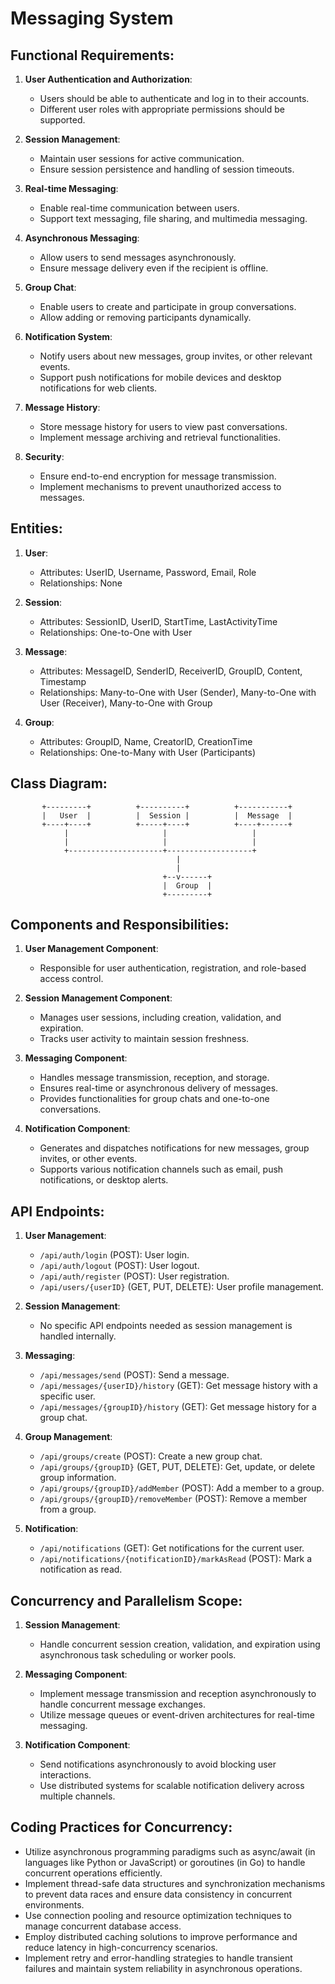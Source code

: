 # Messaging System

## Functional Requirements:

1. **User Authentication and Authorization**:
   - Users should be able to authenticate and log in to their accounts.
   - Different user roles with appropriate permissions should be supported.

2. **Session Management**:
   - Maintain user sessions for active communication.
   - Ensure session persistence and handling of session timeouts.

3. **Real-time Messaging**:
   - Enable real-time communication between users.
   - Support text messaging, file sharing, and multimedia messaging.

4. **Asynchronous Messaging**:
   - Allow users to send messages asynchronously.
   - Ensure message delivery even if the recipient is offline.

5. **Group Chat**:
   - Enable users to create and participate in group conversations.
   - Allow adding or removing participants dynamically.

6. **Notification System**:
   - Notify users about new messages, group invites, or other relevant events.
   - Support push notifications for mobile devices and desktop notifications for web clients.

7. **Message History**:
   - Store message history for users to view past conversations.
   - Implement message archiving and retrieval functionalities.

8. **Security**:
   - Ensure end-to-end encryption for message transmission.
   - Implement mechanisms to prevent unauthorized access to messages.


## Entities:

1. **User**:
   - Attributes: UserID, Username, Password, Email, Role
   - Relationships: None

2. **Session**:
   - Attributes: SessionID, UserID, StartTime, LastActivityTime
   - Relationships: One-to-One with User

3. **Message**:
   - Attributes: MessageID, SenderID, ReceiverID, GroupID, Content, Timestamp
   - Relationships: Many-to-One with User (Sender), Many-to-One with User (Receiver), Many-to-One with Group

4. **Group**:
   - Attributes: GroupID, Name, CreatorID, CreationTime
   - Relationships: One-to-Many with User (Participants)


## Class Diagram:

```
       +---------+          +----------+          +-----------+
       |   User  |          |  Session |          |  Message  |
       +----+----+          +-----+----+          +----+------+
            |                     |                   |
            |                     |                   |
            +---------------------+-------------------+
                                     |
                                     |
                                  +--v------+
                                  |  Group  |
                                  +---------+
```


## Components and Responsibilities:

1. **User Management Component**:
   - Responsible for user authentication, registration, and role-based access control.

2. **Session Management Component**:
   - Manages user sessions, including creation, validation, and expiration.
   - Tracks user activity to maintain session freshness.

3. **Messaging Component**:
   - Handles message transmission, reception, and storage.
   - Ensures real-time or asynchronous delivery of messages.
   - Provides functionalities for group chats and one-to-one conversations.

4. **Notification Component**:
   - Generates and dispatches notifications for new messages, group invites, or other events.
   - Supports various notification channels such as email, push notifications, or desktop alerts.


## API Endpoints:

1. **User Management**:
   - `/api/auth/login` (POST): User login.
   - `/api/auth/logout` (POST): User logout.
   - `/api/auth/register` (POST): User registration.
   - `/api/users/{userID}` (GET, PUT, DELETE): User profile management.

2. **Session Management**:
   - No specific API endpoints needed as session management is handled internally.

3. **Messaging**:
   - `/api/messages/send` (POST): Send a message.
   - `/api/messages/{userID}/history` (GET): Get message history with a specific user.
   - `/api/messages/{groupID}/history` (GET): Get message history for a group chat.

4. **Group Management**:
   - `/api/groups/create` (POST): Create a new group chat.
   - `/api/groups/{groupID}` (GET, PUT, DELETE): Get, update, or delete group information.
   - `/api/groups/{groupID}/addMember` (POST): Add a member to a group.
   - `/api/groups/{groupID}/removeMember` (POST): Remove a member from a group.

5. **Notification**:
   - `/api/notifications` (GET): Get notifications for the current user.
   - `/api/notifications/{notificationID}/markAsRead` (POST): Mark a notification as read.


## Concurrency and Parallelism Scope:

1. **Session Management**:
   - Handle concurrent session creation, validation, and expiration using asynchronous task scheduling or worker pools.
   
2. **Messaging Component**:
   - Implement message transmission and reception asynchronously to handle concurrent message exchanges.
   - Utilize message queues or event-driven architectures for real-time messaging.

3. **Notification Component**:
   - Send notifications asynchronously to avoid blocking user interactions.
   - Use distributed systems for scalable notification delivery across multiple channels.


## Coding Practices for Concurrency:

- Utilize asynchronous programming paradigms such as async/await (in languages like Python or JavaScript) or goroutines (in Go) to handle concurrent operations efficiently.
- Implement thread-safe data structures and synchronization mechanisms to prevent data races and ensure data consistency in concurrent environments.
- Use connection pooling and resource optimization techniques to manage concurrent database access.
- Employ distributed caching solutions to improve performance and reduce latency in high-concurrency scenarios.
- Implement retry and error-handling strategies to handle transient failures and maintain system reliability in asynchronous operations.
